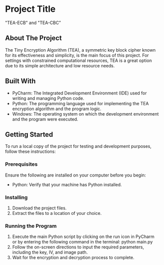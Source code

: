 # Project Title

"TEA-ECB" and "TEA-CBC”

## About The Project

The Tiny Encryption Algorithm (TEA), a symmetric key block cipher known for its effectiveness and simplicity, is the main focus of this project. For settings with constrained computational resources, TEA is a great option due to its simple architecture and low resource needs.

## Built With

- PyCharm: The Integrated Development Environment (IDE) used for writing and managing Python code.
- Python: The programming language used for implementing the TEA encryption algorithm and the program logic.
- Windows: The operating system on which the development environment and the program were executed.

## Getting Started

To run a local copy of the project for testing and development purposes, follow these instructions:

### Prerequisites

Ensure the following are installed on your computer before you begin:
- Python: Verify that your machine has Python installed.

### Installing

1. Download the project files.
2. Extract the files to a location of your choice.

### Running the Program

1. Execute the main Python script by clicking on the run icon in PyCharm or by entering the following command in the terminal:
   python main.py
2. Follow the on-screen directions to input the required parameters, including the key, IV, and image path.
3. Wait for the encryption and decryption process to complete.


